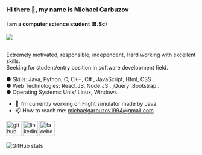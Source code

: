 ### Hi there 👋, my name is Michael Garbuzov
#### I am a computer science student (B.Sc)

<img src="https://pasteboard.co/JWY1vgY.jpg">

<br>Extremely motivated, responsible, independent, Hard working with excellent skills.
<br>Seeking for student/entry position in software development field. 

● Skills: Java, Python, C, C++, C# , JavaScript, Html, CSS . <br> ● Web Technologies: React.JS, Node.JS , jQuery ,Bootstrap . <br> ● Operating Systems: Unix/ Linux, Windows.

- 🔭 I’m currently working on Flight simulator made by Java. 
- 📫 How to reach me: michaelgarbuzov1994@gmail.com 


[<img src='https://cdn.jsdelivr.net/npm/simple-icons@3.0.1/icons/github.svg' alt='github' height='40'>](https://github.com/MichaelGarbuzov)  [<img src='https://cdn.jsdelivr.net/npm/simple-icons@3.0.1/icons/linkedin.svg' alt='linkedin' height='40'>](https://www.linkedin.com/in/michaelgarbuzov/)  [<img src='https://cdn.jsdelivr.net/npm/simple-icons@3.0.1/icons/facebook.svg' alt='facebook' height='40'>](https://www.facebook.com/michaelgarbuzov)  

![GitHub stats](https://github-readme-stats.vercel.app/api?username=MichaelGarbuzov&show_icons=true)  

